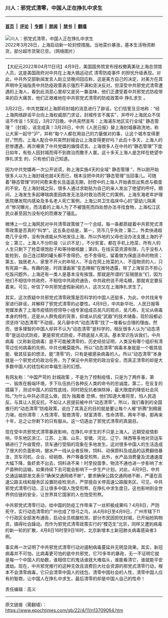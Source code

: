 ### 川人：邪党式清零，中国人正在挣扎中求生

---

#### [首页](../../../..?n13709064) &nbsp;|&nbsp; [评论](../../../../../epoch-comment?n13709064) &nbsp;|&nbsp; [专题](../../../../../epoch-special?n13709064) &nbsp;|&nbsp; [禁闻](../../../../../epoch-news?n13709064) &nbsp;|&nbsp; [禁书](../../../../../books?n13709064) &nbsp;|&nbsp; [翻墙](https://github.com/gfw-breaker/nogfw/blob/master/README.md?n13709064)


<div><img alt="川人：邪党式清零，中国人正在挣扎中求生" class="attachment-djy_600_400 size-djy_600_400 wp-post-image" src="https://i.epochtimes.com/assets/uploads/2022/04/id13709072-454d873b593_ttl7dayFH-600x400.jpeg"/>
<div class="caption">
 2022年3月28日，上海启动新一轮封控措施。当地菜价暴涨，基本生活物资断货，部分超市货架已空。（网络图片）
</div></div><hr/><div class="post_content" id="artbody" itemprop="articleBody">
 <!-- article content begin -->
 <p>
  【大纪元2022年04月11日讯】4月9日，美国国务院宣布授权撤离美驻上海总领馆人员，这是美国政府对中共在上海大搞运动式
  <ok href="https://www.epochtimes.com/gb/tag/%E6%B8%85%E9%9B%B6%E9%98%B2%E7%96%AB%E4%BA%8B%E4%BB%B6.html">
   清零防疫事件
  </ok>
  的担忧升级表现。对此，中共外交部新闻发言人赵立坚晚间回应称，这是美方自己的决定，对美方在其声明中无端指责中共防疫政策表示强烈不满和坚决反对。但深受中共邪党式清零遭遇的上海人，看到此消息心里却又是另一番滋味，他们正遭受着中共邪党式防疫带来的巨大痛苦，他们正艰难地在中共邪党式清零的防疫政策中
  <ok href="https://www.epochtimes.com/gb/tag/%E6%8C%A3%E6%89%8E%E6%B1%82%E7%94%9F.html">
   挣扎求生
  </ok>
  。
 </p>
 <p>
  3月22日，中共党媒对上海即将封城的消息进行了辟谣，它们信誓旦旦地称：“经上海网络辟谣平台向上海权威部门求证，封城传言不属实”，并呼吁上海民众不信谣不传谣！5天后，3月27日晚，中共突然宣布：上海浦东地区实行全域“
  <ok href="https://www.epochtimes.com/gb/tag/%E9%9D%99%E6%80%81%E7%AE%A1%E7%90%86.html">
   静态管理
  </ok>
  ”（封城），谣言成真！3月28日，中共《人民日报》替上海封城暴政洗地，称让大家一起守“沪”，并称“每个人都在用自己的力量做对的事，让这个城市变得更好。”然而，上海人配合中共突然封城会让上海变得更好吗？此后十多天，上海人的悲惨遭遇，再次嘲笑了中共党媒的煽情谎言。上海很多人在中共的“静态管理”下度日如年，有些人因封城而得不到救治而撒手人寰。这十多天上海人是怎样在绝望中
  <ok href="https://www.epochtimes.com/gb/tag/%E6%8C%A3%E6%89%8E%E6%B1%82%E7%94%9F.html">
   挣扎求生
  </ok>
  的，只有他们自己知道。
 </p>
 <p>
  因为中共党媒再一次公开说谎，称上海实施4天的全域“
  <ok href="https://www.epochtimes.com/gb/tag/%E9%9D%99%E6%80%81%E7%AE%A1%E7%90%86.html">
   静态管理
  </ok>
  ”，所以刚开始很多人以为上海封城也就4天而已，根本没把中共的“静态管理”当回事儿。可随着“静态管理”的时间愈来愈长且遥遥无期，封控中的上海人开始表现出焦虑与极度的不安。在上海封城之际，很多人通过求助贴为自己的亲人发出了绝望的呼吁。期间，上海发生多起哮喘病患因病发无法及时救治而死亡的案例，上海东海老年护理医院爆发院内感染及多名老人死亡案例，上海公共卫生临床中心的“婴幼儿隔离点”惨况曝光，而活着的上海人为了不被饿死而四处想办法寻找食物，上海松江区民众甚至因为没有吃的而爆发了骚乱。
 </p>
 <p>
  微博上一位上海网民对中共清零政策做了一个总结，每一条都质疑着中共邪党式清零政策是否真的“科学”。这五条总结是，第一，货币几乎失效；第二，外卖快递超商几乎全停，没有快递能从外地发往上海，所以外地的父母也没办法支援上海的子女；第三，上海人不分阶级（认识不足），不分贫富，都在手机上抢菜，所有人的人生只剩下了抢菜填饱肚子和等待做核酸；第四，在线买菜资源有限，几乎没有人能抢到，自己连过期的罐头都不舍得扔，也不舍得吃，留着做为保底活命的物资；第五，独居老人、家里不开火的年轻人、不会在网上抢菜的人、不囤物资的人，只有死路一条。有趣的是，时政漫画家“变态辣椒”在推特透露，除了上海官员不担心吃饭问题外，上海还有一类人是基本没有挨饿，那就是所谓的“反贼朋友”们，因为他们不相信中共政府，不相信中共政府通告，中共政府说不用屯粮，那就肯定要反着来。可见，听信了中共邪党虚假新闻的人，这次又在上海挣扎求生了。
 </p>
 <p>
  其实，这次质疑中共邪党式清零政策是否科学的中国人还挺多，为此，中共找来专家进行辟谣，并解释了邪党式清零的必要性。4月9日，中共新华社、人民日报等党媒发表了上海市疫情防控领导小组专家组成员吴凡的观点，吴凡称，无论从病毒本身的特性，还是从人群免疫的背景，抑或从抗疫“武器”的技术储备，现阶段都必须坚持“动态清零”不动摇，吴凡替中共“动态清零”找了一堆看似合理的理由。然而，很多理智的中国人却并不认为“动态清零”是科学的，相反很多人认为“动态清零”是运动式防疫，更是邪党式防疫，不顾底层人死活。基本常识告诉我们，中共病毒（又称新冠病毒）是不可能被清零的，历史经验证明，人类没有哪个组织有清零过任何病毒的先例，中共也概莫能外。所以“动态清零”病毒本身就是一个极其低能、极其狂妄的想法，能“清零”的，只有是被感染病毒的人。所以“动态清零”本身就是一个邪党式的政治任务，为了保证中共邪党的政治安全，而真正清零的却是大多数中国人的钱包和对幸福生活的幻想。
 </p>
 <p>
  有网友称：“中国严苛的
  <ok href="https://www.epochtimes.com/gb/tag/%E5%B0%81%E5%9F%8E%E6%94%BF%E7%AD%96.html">
   封城政策
  </ok>
  ，不是为了控制疫情，只是为了两件事，第一、锻炼在极端环境，手下队伍执行各种反人类的命令的忠诚度。第二，在反复的蹂躏下，测试中国人的奴性底线，同时把反抗者抹除掉，最大限度的降低社会风险。”为什么中共必须这么做，因为
  <ok href="https://www.epochtimes.com/gb/tag/%E7%8B%AC%E8%A3%81%E8%80%85.html">
   独裁者
  </ok>
  恐惧，他们知道大难将至，怕人民造反。与其让人民反抗，不如让人民提前被中共“动态清零”。所以，我们看到的全国推行的“动态清零”防疫政策，说白了其真正的目的就是要让每个人被“折腾”到精疲力竭，给你清零：人性清零，智商清零，财富清零，性命清零。两年不够，那再来十年，总之让你剩下的只有服从。这一切道出了邪党式清零的真面目。
 </p>
 <p>
  现在受中共邪党式清零暴政影响，在挣扎中求生的不只是上海人。近期受疫情影响，华东地区浙江、江苏、上海、山东、安徽、河北、辽宁、陕西等多地对货运车辆进行了升级管控，货车通行受阻的现象在多地发生。这对很多中国人的生活造成了很大的负面影响，据水产一线从业者反映，饲料、动保原料及成品的运费翻倍暴涨，货车司机、企业、经销商、养户等备受煎熬，此外，水产品消费量及流通速度大幅下降，鱼虾卖不出去，饲料进不来！时至投苗季，物流不通也进一步影响了水产苗种的运输，如果持续下去可能会影响下一步生产计划。对此，4月9日，中共交通运输部发文表示“确保交通网络不断”，要求确保公路交通网络不断，严谨在高速公路主线和服务区设置防疫检测点，严禁擅自关停高速公路服务区。可见，中共邪党式清零行动，正让很多中国人饱受煎熬，在挣扎中求生度日。这也影响到全世界供应链的安全，让世界其它国家的人也饱受煎熬。
 </p>
 <p>
  中共邪党式清零行动，给中国的防疫工作带来了一丝积极成果吗？4月8日，严防死守，实行动态清零的广州也成了惊弓之鸟，从4月8日至4月9日，广州市辖下11个行政区全部发布通告，启动全员核酸检测，部分市民因担忧封城，已开始抢购物资，搞得社会躁动。而作为邪党式清零政策实行的“模范生”北京，同样又遭到病毒的新一轮的扩散，4月8日16时至9日16时，北京新增本土新冠肺炎病毒感染者3例。
 </p>
 <p>
  事实再一次证明了中共邪党式清零行动对遏制病毒蔓延并无明显效果。其实，新冠病毒并不可怕，比病毒更可怕的是中共邪党，它70多年的暴政，无一不证明它就是每一个中国人的劫数，谁相信它的鬼话谁就大难临头，谁能看清它，谁就能平安渡劫。现在，中共邪党推行的这种无效且浪费巨大社会资源的邪党式清零行动，根本不会清零病毒，它只会清零中国人的钱包，清零中国社会的人性，清零中国人应有的智商，让中国人在挣扎中求生，最后清零的却是中国人自己的性命！
 </p>
 <p>
  责任编辑：高义
 </p>
 <!-- article content end -->
 <div id="below_article_ad">
 </div>
</div>


---

原文链接（需翻墙）：https://www.epochtimes.com/gb/22/4/11/n13709064.htm